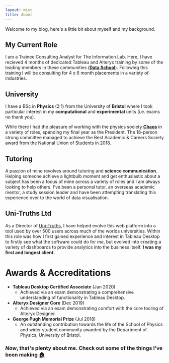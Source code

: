 ```yaml
---
layout: misc
title: About
---
```

Welcome to my blog, here's a little bit about myself and my background.

## My Current Role
I am a Trainee Consulting Analyst for The Information Lab. Here, I have recieved 4 months of dedicated Tableau and Alteryx training by some of the leading members in these communities (**[Data School](https://www.thedataschool.co.uk/)**). Following this training I will be consulting for 4 x 6 month placements in a variety of industries. 

## University
I have a BSc in **Physics** (2:1) from the University of **Bristol** where I took particular interest in my **computational** and **experimental** units (i.e. exams no thank you).

While there I had the pleasure of working with the physics society **[Chaos](https://www.bristolchaos.com)** in a variety of roles, spending my final year as the President. The 18-person strong committee managed to achieve the Best Academic & Careers Society award from the National Union of Students in 2018.

## Tutoring
A passion of mine revolves around tutoring and **science communication**. Helping someone achieve a lightbulb moment and get enthusiastic about a subject has been a focus of mine across a variety of roles and I am always looking to help others. I've been a personal tutor, an overseas academic mentor, a study session leader and have been attempting translating this experience over to the world of data visualisation.

## Uni-Truths Ltd
As a Director of [Uni-Truths](https://www.uni-truths.com), I have helped evolve this web platform into a tool used by over 500 users across much of the worlds universities. Within this role was how I first gained experience and interest in Tableau Desktop to firstly see what the software could do for *me*, but evolved into creating a variety of dashboards to provide analytics into the business itself. **I was my first and longest client.** 

# Awards & Accreditations
- **Tableau Desktop Certified Associate** (Jan 2020)
    - Achieved via an exam demonstrating a comprehensive understanding of functionality in Tableau Desktop.
- **Alteryx Designer Core** (Dec 2019)
    - Achieved via an exam demonstrating comfort with the core tooling of Alteryx Designer.
- **George Pugh Memorial Prize** (Jul 2018)
    - An outstanding contribution towards the life of the School of Physics and wider student community awarded by the Department of Physics, University of Bristol.

### *Now*, that's plenty about me. Check out some of the things I've been making [🏠](https://chrisvizes.github.io/)
